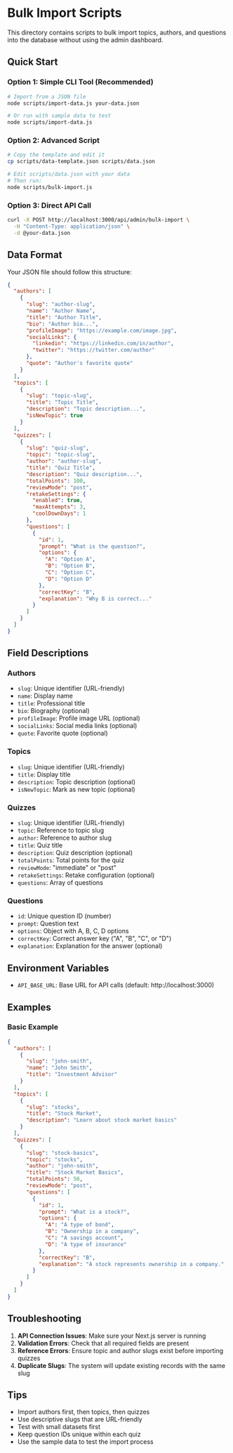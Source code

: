 # Bulk Import Scripts

This directory contains scripts to bulk import topics, authors, and questions into the database without using the admin dashboard.

## Quick Start

### Option 1: Simple CLI Tool (Recommended)

```bash
# Import from a JSON file
node scripts/import-data.js your-data.json

# Or run with sample data to test
node scripts/import-data.js
```

### Option 2: Advanced Script

```bash
# Copy the template and edit it
cp scripts/data-template.json scripts/data.json

# Edit scripts/data.json with your data
# Then run:
node scripts/bulk-import.js
```

### Option 3: Direct API Call

```bash
curl -X POST http://localhost:3000/api/admin/bulk-import \
  -H "Content-Type: application/json" \
  -d @your-data.json
```

## Data Format

Your JSON file should follow this structure:

```json
{
  "authors": [
    {
      "slug": "author-slug",
      "name": "Author Name",
      "title": "Author Title",
      "bio": "Author bio...",
      "profileImage": "https://example.com/image.jpg",
      "socialLinks": {
        "linkedin": "https://linkedin.com/in/author",
        "twitter": "https://twitter.com/author"
      },
      "quote": "Author's favorite quote"
    }
  ],
  "topics": [
    {
      "slug": "topic-slug",
      "title": "Topic Title",
      "description": "Topic description...",
      "isNewTopic": true
    }
  ],
  "quizzes": [
    {
      "slug": "quiz-slug",
      "topic": "topic-slug",
      "author": "author-slug",
      "title": "Quiz Title",
      "description": "Quiz description...",
      "totalPoints": 100,
      "reviewMode": "post",
      "retakeSettings": {
        "enabled": true,
        "maxAttempts": 3,
        "coolDownDays": 1
      },
      "questions": [
        {
          "id": 1,
          "prompt": "What is the question?",
          "options": {
            "A": "Option A",
            "B": "Option B",
            "C": "Option C",
            "D": "Option D"
          },
          "correctKey": "B",
          "explanation": "Why B is correct..."
        }
      ]
    }
  ]
}
```

## Field Descriptions

### Authors
- `slug`: Unique identifier (URL-friendly)
- `name`: Display name
- `title`: Professional title
- `bio`: Biography (optional)
- `profileImage`: Profile image URL (optional)
- `socialLinks`: Social media links (optional)
- `quote`: Favorite quote (optional)

### Topics
- `slug`: Unique identifier (URL-friendly)
- `title`: Display title
- `description`: Topic description (optional)
- `isNewTopic`: Mark as new topic (optional)

### Quizzes
- `slug`: Unique identifier (URL-friendly)
- `topic`: Reference to topic slug
- `author`: Reference to author slug
- `title`: Quiz title
- `description`: Quiz description (optional)
- `totalPoints`: Total points for the quiz
- `reviewMode`: "immediate" or "post"
- `retakeSettings`: Retake configuration (optional)
- `questions`: Array of questions

### Questions
- `id`: Unique question ID (number)
- `prompt`: Question text
- `options`: Object with A, B, C, D options
- `correctKey`: Correct answer key ("A", "B", "C", or "D")
- `explanation`: Explanation for the answer (optional)

## Environment Variables

- `API_BASE_URL`: Base URL for API calls (default: http://localhost:3000)

## Examples

### Basic Example
```json
{
  "authors": [
    {
      "slug": "john-smith",
      "name": "John Smith",
      "title": "Investment Advisor"
    }
  ],
  "topics": [
    {
      "slug": "stocks",
      "title": "Stock Market",
      "description": "Learn about stock market basics"
    }
  ],
  "quizzes": [
    {
      "slug": "stock-basics",
      "topic": "stocks",
      "author": "john-smith",
      "title": "Stock Market Basics",
      "totalPoints": 50,
      "reviewMode": "post",
      "questions": [
        {
          "id": 1,
          "prompt": "What is a stock?",
          "options": {
            "A": "A type of bond",
            "B": "Ownership in a company",
            "C": "A savings account",
            "D": "A type of insurance"
          },
          "correctKey": "B",
          "explanation": "A stock represents ownership in a company."
        }
      ]
    }
  ]
}
```

## Troubleshooting

1. **API Connection Issues**: Make sure your Next.js server is running
2. **Validation Errors**: Check that all required fields are present
3. **Reference Errors**: Ensure topic and author slugs exist before importing quizzes
4. **Duplicate Slugs**: The system will update existing records with the same slug

## Tips

- Import authors first, then topics, then quizzes
- Use descriptive slugs that are URL-friendly
- Test with small datasets first
- Keep question IDs unique within each quiz
- Use the sample data to test the import process
